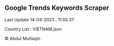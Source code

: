 

## Google Trends Keywords Scraper 
 
Last Update 14-04-2023 , 11:55:37

Country List :
VIETNAM.json



© Abdul Muttaqin 
